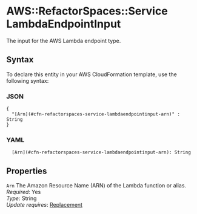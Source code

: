 # AWS::RefactorSpaces::Service LambdaEndpointInput<a name="aws-properties-refactorspaces-service-lambdaendpointinput"></a>

The input for the AWS Lambda endpoint type\.

## Syntax<a name="aws-properties-refactorspaces-service-lambdaendpointinput-syntax"></a>

To declare this entity in your AWS CloudFormation template, use the following syntax:

### JSON<a name="aws-properties-refactorspaces-service-lambdaendpointinput-syntax.json"></a>

```
{
  "[Arn](#cfn-refactorspaces-service-lambdaendpointinput-arn)" : String
}
```

### YAML<a name="aws-properties-refactorspaces-service-lambdaendpointinput-syntax.yaml"></a>

```
  [Arn](#cfn-refactorspaces-service-lambdaendpointinput-arn): String
```

## Properties<a name="aws-properties-refactorspaces-service-lambdaendpointinput-properties"></a>

`Arn` <a name="cfn-refactorspaces-service-lambdaendpointinput-arn"></a>
The Amazon Resource Name \(ARN\) of the Lambda function or alias\.  
_Required_: Yes  
_Type_: String  
_Update requires_: [Replacement](https://docs.aws.amazon.com/AWSCloudFormation/latest/UserGuide/using-cfn-updating-stacks-update-behaviors.html#update-replacement)
